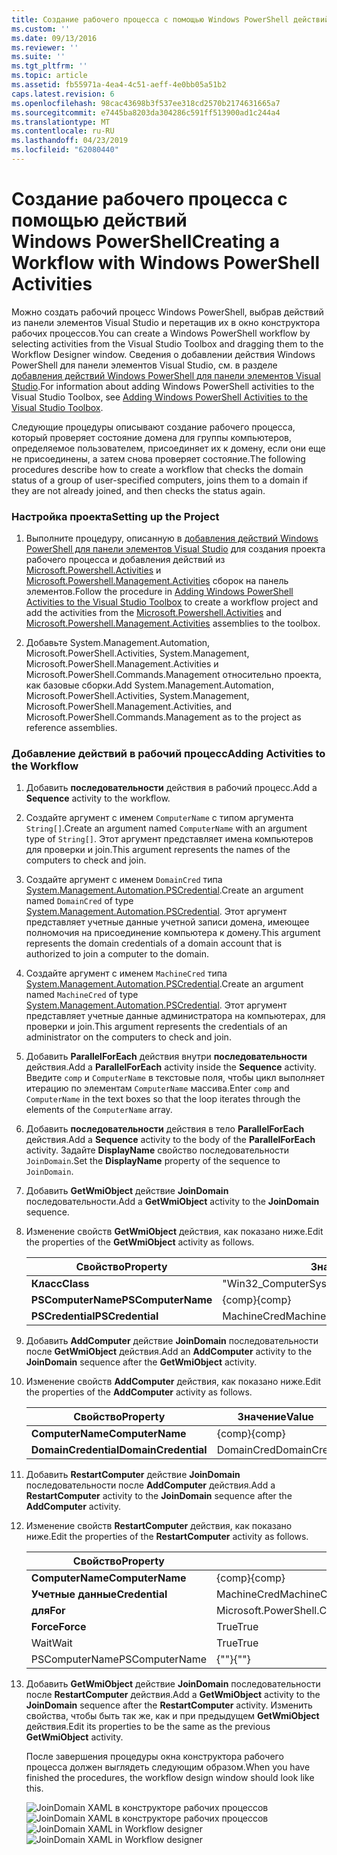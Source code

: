 ```yaml
---
title: Создание рабочего процесса с помощью Windows PowerShell действий | Документация Майкрософт
ms.custom: ''
ms.date: 09/13/2016
ms.reviewer: ''
ms.suite: ''
ms.tgt_pltfrm: ''
ms.topic: article
ms.assetid: fb55971a-4ea4-4c51-aeff-4e0bb05a51b2
caps.latest.revision: 6
ms.openlocfilehash: 98cac43698b3f537ee318cd2570b2174631665a7
ms.sourcegitcommit: e7445ba8203da304286c591ff513900ad1c244a4
ms.translationtype: MT
ms.contentlocale: ru-RU
ms.lasthandoff: 04/23/2019
ms.locfileid: "62080440"
---
```

# <a name="creating-a-workflow-with-windows-powershell-activities"></a><span data-ttu-id="e5bfd-102">Создание рабочего процесса с помощью действий Windows PowerShell</span><span class="sxs-lookup"><span data-stu-id="e5bfd-102">Creating a Workflow with Windows PowerShell Activities</span></span>

<span data-ttu-id="e5bfd-103">Можно создать рабочий процесс Windows PowerShell, выбрав действий из панели элементов Visual Studio и перетащив их в окно конструктора рабочих процессов.</span><span class="sxs-lookup"><span data-stu-id="e5bfd-103">You can create a Windows PowerShell workflow by selecting activities from the Visual Studio Toolbox and dragging them to the Workflow Designer window.</span></span> <span data-ttu-id="e5bfd-104">Сведения о добавлении действия Windows PowerShell для панели элементов Visual Studio, см. в разделе [добавления действий Windows PowerShell для панели элементов Visual Studio](./adding-windows-powershell-activities-to-the-visual-studio-toolbox.md).</span><span class="sxs-lookup"><span data-stu-id="e5bfd-104">For information about adding Windows PowerShell activities to the Visual Studio Toolbox, see [Adding Windows PowerShell Activities to the Visual Studio Toolbox](./adding-windows-powershell-activities-to-the-visual-studio-toolbox.md).</span></span>

<span data-ttu-id="e5bfd-105">Следующие процедуры описывают создание рабочего процесса, который проверяет состояние домена для группы компьютеров, определяемое пользователем, присоединяет их к домену, если они еще не присоединены, а затем снова проверяет состояние.</span><span class="sxs-lookup"><span data-stu-id="e5bfd-105">The following procedures describe how to create a workflow that checks the domain status of a group of user-specified computers, joins them to a domain if they are not already joined, and then checks the status again.</span></span>

### <a name="setting-up-the-project"></a><span data-ttu-id="e5bfd-106">Настройка проекта</span><span class="sxs-lookup"><span data-stu-id="e5bfd-106">Setting up the Project</span></span>

1. <span data-ttu-id="e5bfd-107">Выполните процедуру, описанную в [добавления действий Windows PowerShell для панели элементов Visual Studio](./adding-windows-powershell-activities-to-the-visual-studio-toolbox.md) для создания проекта рабочего процесса и добавления действий из [Microsoft.Powershell.Activities](/dotnet/api/Microsoft.PowerShell.Activities) и [ Microsoft.Powershell.Management.Activities](/dotnet/api/Microsoft.PowerShell.Management.Activities) сборок на панель элементов.</span><span class="sxs-lookup"><span data-stu-id="e5bfd-107">Follow the procedure in [Adding Windows PowerShell Activities to the Visual Studio Toolbox](./adding-windows-powershell-activities-to-the-visual-studio-toolbox.md) to create a workflow project and add the activities from the [Microsoft.Powershell.Activities](/dotnet/api/Microsoft.PowerShell.Activities) and [Microsoft.Powershell.Management.Activities](/dotnet/api/Microsoft.PowerShell.Management.Activities) assemblies to the toolbox.</span></span>

2. <span data-ttu-id="e5bfd-108">Добавьте System.Management.Automation, Microsoft.PowerShell.Activities, System.Management, Microsoft.PowerShell.Management.Activities и Microsoft.PowerShell.Commands.Management относительно проекта, как базовые сборки.</span><span class="sxs-lookup"><span data-stu-id="e5bfd-108">Add System.Management.Automation, Microsoft.PowerShell.Activities, System.Management, Microsoft.PowerShell.Management.Activities, and Microsoft.PowerShell.Commands.Management as to the project as reference assemblies.</span></span>

### <a name="adding-activities-to-the-workflow"></a><span data-ttu-id="e5bfd-109">Добавление действий в рабочий процесс</span><span class="sxs-lookup"><span data-stu-id="e5bfd-109">Adding Activities to the Workflow</span></span>

1. <span data-ttu-id="e5bfd-110">Добавить **последовательности** действия в рабочий процесс.</span><span class="sxs-lookup"><span data-stu-id="e5bfd-110">Add a **Sequence** activity to the workflow.</span></span>

2. <span data-ttu-id="e5bfd-111">Создайте аргумент с именем `ComputerName` с типом аргумента `String[]`.</span><span class="sxs-lookup"><span data-stu-id="e5bfd-111">Create an argument named `ComputerName` with an argument type of `String[]`.</span></span> <span data-ttu-id="e5bfd-112">Этот аргумент представляет имена компьютеров для проверки и join.</span><span class="sxs-lookup"><span data-stu-id="e5bfd-112">This argument represents the names of the computers to check and join.</span></span>

3. <span data-ttu-id="e5bfd-113">Создайте аргумент с именем `DomainCred` типа [System.Management.Automation.PSCredential](/dotnet/api/System.Management.Automation.PSCredential).</span><span class="sxs-lookup"><span data-stu-id="e5bfd-113">Create an argument named `DomainCred` of type [System.Management.Automation.PSCredential](/dotnet/api/System.Management.Automation.PSCredential).</span></span> <span data-ttu-id="e5bfd-114">Этот аргумент представляет учетные данные учетной записи домена, имеющее полномочия на присоединение компьютера к домену.</span><span class="sxs-lookup"><span data-stu-id="e5bfd-114">This argument represents the domain credentials of a domain account that is authorized to join a computer to the domain.</span></span>

4. <span data-ttu-id="e5bfd-115">Создайте аргумент с именем `MachineCred` типа [System.Management.Automation.PSCredential](/dotnet/api/System.Management.Automation.PSCredential).</span><span class="sxs-lookup"><span data-stu-id="e5bfd-115">Create an argument named `MachineCred` of type [System.Management.Automation.PSCredential](/dotnet/api/System.Management.Automation.PSCredential).</span></span> <span data-ttu-id="e5bfd-116">Этот аргумент представляет учетные данные администратора на компьютерах, для проверки и join.</span><span class="sxs-lookup"><span data-stu-id="e5bfd-116">This argument represents the credentials of an administrator on the computers to check and join.</span></span>

5. <span data-ttu-id="e5bfd-117">Добавить **ParallelForEach** действия внутри **последовательности** действия.</span><span class="sxs-lookup"><span data-stu-id="e5bfd-117">Add a **ParallelForEach** activity inside the **Sequence** activity.</span></span> <span data-ttu-id="e5bfd-118">Введите `comp` и `ComputerName` в текстовые поля, чтобы цикл выполняет итерацию по элементам `ComputerName` массива.</span><span class="sxs-lookup"><span data-stu-id="e5bfd-118">Enter `comp` and `ComputerName` in the text boxes so that the loop iterates through the elements of the `ComputerName` array.</span></span>

6. <span data-ttu-id="e5bfd-119">Добавить **последовательности** действия в тело **ParallelForEach** действия.</span><span class="sxs-lookup"><span data-stu-id="e5bfd-119">Add a **Sequence** activity to the body of the **ParallelForEach** activity.</span></span> <span data-ttu-id="e5bfd-120">Задайте **DisplayName** свойство последовательности `JoinDomain`.</span><span class="sxs-lookup"><span data-stu-id="e5bfd-120">Set the **DisplayName** property of the sequence to `JoinDomain`.</span></span>

7. <span data-ttu-id="e5bfd-121">Добавить **GetWmiObject** действие **JoinDomain** последовательности.</span><span class="sxs-lookup"><span data-stu-id="e5bfd-121">Add a **GetWmiObject** activity to the **JoinDomain** sequence.</span></span>

8. <span data-ttu-id="e5bfd-122">Изменение свойств **GetWmiObject** действия, как показано ниже.</span><span class="sxs-lookup"><span data-stu-id="e5bfd-122">Edit the properties of the **GetWmiObject** activity as follows.</span></span>

   |<span data-ttu-id="e5bfd-123">Свойство</span><span class="sxs-lookup"><span data-stu-id="e5bfd-123">Property</span></span>|<span data-ttu-id="e5bfd-124">Значение</span><span class="sxs-lookup"><span data-stu-id="e5bfd-124">Value</span></span>|
   |--------------|-----------|
   |<span data-ttu-id="e5bfd-125">**Класс**</span><span class="sxs-lookup"><span data-stu-id="e5bfd-125">**Class**</span></span>|<span data-ttu-id="e5bfd-126">"Win32_ComputerSystem"</span><span class="sxs-lookup"><span data-stu-id="e5bfd-126">"Win32_ComputerSystem"</span></span>|
   |<span data-ttu-id="e5bfd-127">**PSComputerName**</span><span class="sxs-lookup"><span data-stu-id="e5bfd-127">**PSComputerName**</span></span>|<span data-ttu-id="e5bfd-128">{comp}</span><span class="sxs-lookup"><span data-stu-id="e5bfd-128">{comp}</span></span>|
   |<span data-ttu-id="e5bfd-129">**PSCredential**</span><span class="sxs-lookup"><span data-stu-id="e5bfd-129">**PSCredential**</span></span>|<span data-ttu-id="e5bfd-130">MachineCred</span><span class="sxs-lookup"><span data-stu-id="e5bfd-130">MachineCred</span></span>|

9. <span data-ttu-id="e5bfd-131">Добавить **AddComputer** действие **JoinDomain** последовательности после **GetWmiObject** действия.</span><span class="sxs-lookup"><span data-stu-id="e5bfd-131">Add an **AddComputer** activity to the **JoinDomain** sequence after the **GetWmiObject** activity.</span></span>

10. <span data-ttu-id="e5bfd-132">Изменение свойств **AddComputer** действия, как показано ниже.</span><span class="sxs-lookup"><span data-stu-id="e5bfd-132">Edit the properties of the **AddComputer** activity as follows.</span></span>

    |<span data-ttu-id="e5bfd-133">Свойство</span><span class="sxs-lookup"><span data-stu-id="e5bfd-133">Property</span></span>|<span data-ttu-id="e5bfd-134">Значение</span><span class="sxs-lookup"><span data-stu-id="e5bfd-134">Value</span></span>|
    |--------------|-----------|
    |<span data-ttu-id="e5bfd-135">**ComputerName**</span><span class="sxs-lookup"><span data-stu-id="e5bfd-135">**ComputerName**</span></span>|<span data-ttu-id="e5bfd-136">{comp}</span><span class="sxs-lookup"><span data-stu-id="e5bfd-136">{comp}</span></span>|
    |<span data-ttu-id="e5bfd-137">**DomainCredential**</span><span class="sxs-lookup"><span data-stu-id="e5bfd-137">**DomainCredential**</span></span>|<span data-ttu-id="e5bfd-138">DomainCred</span><span class="sxs-lookup"><span data-stu-id="e5bfd-138">DomainCred</span></span>|

11. <span data-ttu-id="e5bfd-139">Добавить **RestartComputer** действие **JoinDomain** последовательности после **AddComputer** действия.</span><span class="sxs-lookup"><span data-stu-id="e5bfd-139">Add a **RestartComputer** activity to the **JoinDomain** sequence after the **AddComputer** activity.</span></span>

12. <span data-ttu-id="e5bfd-140">Изменение свойств **RestartComputer** действия, как показано ниже.</span><span class="sxs-lookup"><span data-stu-id="e5bfd-140">Edit the properties of the **RestartComputer** activity as follows.</span></span>

    |<span data-ttu-id="e5bfd-141">Свойство</span><span class="sxs-lookup"><span data-stu-id="e5bfd-141">Property</span></span>|<span data-ttu-id="e5bfd-142">Значение</span><span class="sxs-lookup"><span data-stu-id="e5bfd-142">Value</span></span>|
    |--------------|-----------|
    |<span data-ttu-id="e5bfd-143">**ComputerName**</span><span class="sxs-lookup"><span data-stu-id="e5bfd-143">**ComputerName**</span></span>|<span data-ttu-id="e5bfd-144">{comp}</span><span class="sxs-lookup"><span data-stu-id="e5bfd-144">{comp}</span></span>|
    |<span data-ttu-id="e5bfd-145">**Учетные данные**</span><span class="sxs-lookup"><span data-stu-id="e5bfd-145">**Credential**</span></span>|<span data-ttu-id="e5bfd-146">MachineCred</span><span class="sxs-lookup"><span data-stu-id="e5bfd-146">MachineCred</span></span>|
    |<span data-ttu-id="e5bfd-147">**для**</span><span class="sxs-lookup"><span data-stu-id="e5bfd-147">**For**</span></span>|<span data-ttu-id="e5bfd-148">Microsoft.PowerShell.Commands.WaitForServiceTypes.PowerShell</span><span class="sxs-lookup"><span data-stu-id="e5bfd-148">Microsoft.PowerShell.Commands.WaitForServiceTypes.PowerShell</span></span>|
    |<span data-ttu-id="e5bfd-149">**Force**</span><span class="sxs-lookup"><span data-stu-id="e5bfd-149">**Force**</span></span>|<span data-ttu-id="e5bfd-150">True</span><span class="sxs-lookup"><span data-stu-id="e5bfd-150">True</span></span>|
    |<span data-ttu-id="e5bfd-151">Wait</span><span class="sxs-lookup"><span data-stu-id="e5bfd-151">Wait</span></span>|<span data-ttu-id="e5bfd-152">True</span><span class="sxs-lookup"><span data-stu-id="e5bfd-152">True</span></span>|
    |<span data-ttu-id="e5bfd-153">PSComputerName</span><span class="sxs-lookup"><span data-stu-id="e5bfd-153">PSComputerName</span></span>|<span data-ttu-id="e5bfd-154">{""}</span><span class="sxs-lookup"><span data-stu-id="e5bfd-154">{""}</span></span>|

13. <span data-ttu-id="e5bfd-155">Добавить **GetWmiObject** действие **JoinDomain** последовательности после **RestartComputer** действия.</span><span class="sxs-lookup"><span data-stu-id="e5bfd-155">Add a **GetWmiObject** activity to the **JoinDomain** sequence after the **RestartComputer** activity.</span></span> <span data-ttu-id="e5bfd-156">Изменить свойства, чтобы быть так же, как и при предыдущем **GetWmiObject** действия.</span><span class="sxs-lookup"><span data-stu-id="e5bfd-156">Edit its properties to be the same as the previous **GetWmiObject** activity.</span></span>

    <span data-ttu-id="e5bfd-157">После завершения процедуры окна конструктора рабочего процесса должен выглядеть следующим образом.</span><span class="sxs-lookup"><span data-stu-id="e5bfd-157">When you have finished the procedures, the workflow design window should look like this.</span></span>

    <span data-ttu-id="e5bfd-158">![JoinDomain XAML в конструкторе рабочих процессов](../media/joindomainworkflow.png)
    ![JoinDomain XAML в конструкторе рабочих процессов](../media/joindomainworkflow.png "JoinDomainWorkflow")</span><span class="sxs-lookup"><span data-stu-id="e5bfd-158">![JoinDomain XAML in Workflow designer](../media/joindomainworkflow.png)
![JoinDomain XAML in Workflow designer](../media/joindomainworkflow.png "JoinDomainWorkflow")</span></span>